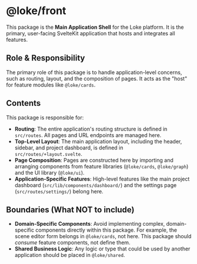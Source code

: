 # @loke/front

This package is the **Main Application Shell** for the Loke platform. It is the primary, user-facing SvelteKit application that hosts and integrates all features.

## Role & Responsibility

The primary role of this package is to handle application-level concerns, such as routing, layout, and the composition of pages. It acts as the "host" for feature modules like `@loke/cards`.

## Contents

This package is responsible for:

-   **Routing**: The entire application's routing structure is defined in `src/routes`. All pages and URL endpoints are managed here.
-   **Top-Level Layout**: The main application layout, including the header, sidebar, and project dashboard, is defined in `src/routes/+layout.svelte`.
-   **Page Composition**: Pages are constructed here by importing and arranging components from feature libraries (`@loke/cards`, `@loke/graph`) and the UI library (`@loke/ui`).
-   **Application-Specific Features**: High-level features like the main project dashboard (`src/lib/components/dashboard/`) and the settings page (`src/routes/settings/`) belong here.

## Boundaries (What NOT to include)

-   **Domain-Specific Components**: Avoid implementing complex, domain-specific components directly within this package. For example, the scene editor form belongs in `@loke/cards`, not here. This package should *consume* feature components, not define them.
-   **Shared Business Logic**: Any logic or type that could be used by another application should be placed in `@loke/shared`.
